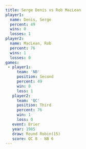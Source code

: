 ```yaml
---
title: Serge Denis vs Rob MacLean
player1:            
  name: Denis, Serge
  percent: 49       
  wins: 0           
  losses: 1         
player2:            
  name: MacLean, Rob
  percent: 76       
  wins: 1           
  losses: 0         
games:
 - player1:          
     team: 'NB'      
     position: Second
     percent: 49     
     win: 0          
     loss: 1         
   player2:         
     team: 'QC'     
     position: Third
     percent: 76    
     win: 1         
     loss: 0        
   event: Brier         
   year: 1985           
   draw: Round Robin(15)
   score: QC 8 - NB 6   
---
```

